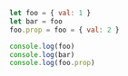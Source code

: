 ```js showLineNumbers
let foo = { val: 1 }
let bar = foo
foo.prop = foo = { val: 2 }

console.log(foo)
console.log(bar)
console.log(foo.prop)
```